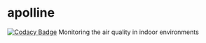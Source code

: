 # apolline
[![Codacy Badge](https://www.codacy.com/project/badge/360541e254a44ee9b3159596d675d267)](https://www.codacy.com/app/thomas-vincent-59260/apolline)
Monitoring the air quality in indoor environments
